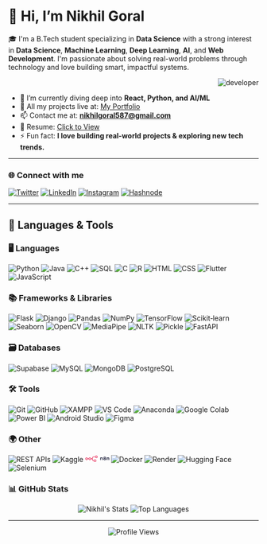 # 👋 Hi, I’m Nikhil Goral

🎓 I'm a B.Tech student specializing in **Data Science** with a strong interest in **Data Science**, **Machine Learning**, **Deep Learning**, **AI**, and **Web Development**. I'm passionate about solving real-world problems through technology and love building smart, impactful systems.

<p align="right">
  <img src="https://cdn.dribbble.com/users/1162077/screenshots/3848914/programmer.png" alt="developer" width="300"/>
</p>

- 🌱 I’m currently diving deep into **React, Python, and AI/ML**
- 💼 All my projects live at: [My Portfolio](https://pranav-portfolio-bqzp.onrender.com/)
- 📫 Contact me at: **nikhilgoral587@gmail.com**
- 📄 Resume: [Click to View](https://drive.google.com/file/d/1YciVU4oNOIFgmSDpDzt9jcQe1B2Q2cwM/view?usp=drive_link)
- ⚡ Fun fact: **I love building real-world projects & exploring new tech trends.**

---

### 🌐 Connect with me

<p align="left">
  <a href="https://twitter.com/" target="_blank"><img src="https://cdn-icons-png.flaticon.com/512/733/733579.png" alt="Twitter" width="30"/></a>
  <a href="https://linkedin.com/in/" target="_blank"><img src="https://cdn-icons-png.flaticon.com/512/174/174857.png" alt="LinkedIn" width="30"/></a>
  <a href="https://instagram.com/" target="_blank"><img src="https://cdn-icons-png.flaticon.com/512/2111/2111463.png" alt="Instagram" width="30"/></a>
  <a href="https://hashnode.com/" target="_blank"><img src="https://cdn.hashnode.com/res/hashnode/image/upload/v1611902473383/CDyAuTy75.png" alt="Hashnode" width="30"/></a>
</p>

---

## 🧰 Languages & Tools

### 🖥️ Languages
<p>
  <img src="https://img.icons8.com/color/48/python.png" alt="Python"/>
  <img src="https://img.icons8.com/color/48/java-coffee-cup-logo.png" alt="Java"/>
  <img src="https://img.icons8.com/color/48/c-plus-plus-logo.png" alt="C++"/>
  <img src="https://img.icons8.com/ios-filled/50/sql.png" alt="SQL"/>
  <img src="https://img.icons8.com/color/48/c-programming.png" alt="C"/>
  <img src="https://www.r-project.org/logo/Rlogo.png" alt="R" width="48"/>
  <img src="https://img.icons8.com/color/48/html-5--v1.png" alt="HTML"/>
  <img src="https://img.icons8.com/color/48/css3.png" alt="CSS"/>
  <img src="https://img.icons8.com/color/48/flutter.png" alt="Flutter"/>
  <img src="https://img.icons8.com/color/48/javascript--v1.png" alt="JavaScript"/>
</p>

### 📚 Frameworks & Libraries
<p>
  <img src="https://img.icons8.com/ios/50/flask.png" alt="Flask"/>
  <img src="https://img.icons8.com/color/48/django.png" alt="Django"/>
  <img src="https://pandas.pydata.org/static/img/pandas_white.svg" alt="Pandas" width="48"/>
  <img src="https://numpy.org/images/logo.svg" alt="NumPy" width="48"/>
  <img src="https://img.icons8.com/color/48/tensorflow.png" alt="TensorFlow"/>
  <img src="https://raw.githubusercontent.com/scikit-learn/scikit-learn/main/doc/logos/scikit-learn-logo-small.png" alt="Scikit‑learn" width="48"/>
  <img src="https://seaborn.pydata.org/_static/logo-wide-lightbg.svg" alt="Seaborn" width="80"/>
  <img src="https://opencv.org/wp-content/uploads/2020/07/OpenCV_logo_black-2.png" alt="OpenCV" width="60"/>
  <img src="https://google.github.io/mediapipe/images/logo_white.svg" alt="MediaPipe" width="80"/>
  <img src="https://www.nltk.org/images/logo.png" alt="NLTK" width="80"/>
  <img src="https://upload.wikimedia.org/wikipedia/commons/0/0e/Pickle_%28Python%29_logo.png" alt="Pickle" width="48"/>
  <img src="https://fastapi.tiangolo.com/img/logo-margin/logo-teal.png" alt="FastAPI" width="48"/>
</p>

### 🗃️ Databases
<p>
  <img src="https://seeklogo.com/images/S/supabase-logo-435677EFF9-seeklogo.com.png" alt="Supabase" width="48"/>
  <img src="https://img.icons8.com/color/48/mysql-logo.png" alt="MySQL"/>
  <img src="https://img.icons8.com/color/48/mongodb.png" alt="MongoDB"/>
  <img src="https://img.icons8.com/color/48/postgreesql.png" alt="PostgreSQL"/>
</p>

### 🛠️ Tools
<p>
  <img src="https://img.icons8.com/color/48/git.png" alt="Git"/>
  <img src="https://img.icons8.com/material-rounded/48/000000/github.png" alt="GitHub"/>
  <img src="https://img.icons8.com/color/48/xampp.png" alt="XAMPP"/>
  <img src="https://img.icons8.com/color/48/visual-studio-code-2019.png" alt="VS Code"/>
  <img src="https://img.icons8.com/color/48/anaconda--v2.png" alt="Anaconda"/>
  <img src="https://img.icons8.com/color/48/google-colab.png" alt="Google Colab"/>
  <img src="https://img.icons8.com/color/48/power-bi.png" alt="Power BI"/>
  <img src="https://img.icons8.com/color/48/android-studio--v2.png" alt="Android Studio"/>
  <img src="https://img.icons8.com/color/48/figma--v1.png" alt="Figma"/>
</p>

### 🌍 Other
<p>
  <img src="https://img.icons8.com/fluency/48/api.png" alt="REST APIs"/>
  <img src="https://img.icons8.com/ios-filled/50/kaggle.png" alt="Kaggle"/>
  <img src="https://raw.githubusercontent.com/n8n-io/n8n/develop/assets/n8n-logo.png" alt="n8n" width="48"/>
  <img src="https://img.icons8.com/color/48/docker.png" alt="Docker"/>
  <img src="https://img.icons8.com/color/48/render.png" alt="Render"/>
  <img src="https://huggingface.co/front/assets/huggingface_logo-noborder.svg" alt="Hugging Face" width="48"/>
  <img src="https://img.icons8.com/color/48/selenium-test-automation.png" alt="Selenium"/>
</p>

### 📊 GitHub Stats

<p align="center">
  <img src="https://github-readme-stats.vercel.app/api?username=nikhilgoral28&show_icons=true&theme=tokyonight&rank_icon=github&include_all_commits=true&hide_border=true" alt="Nikhil's Stats"/>
  <img src="https://github-readme-stats.vercel.app/api/top-langs/?username=nikhilgoral28&layout=compact&theme=tokyonight&hide_border=true" alt="Top Languages"/>
</p>

---

<p align="center">
  <img src="https://komarev.com/ghpvc/?username=nikhilgoral28&label=Profile%20views&color=0e75b6&style=flat" alt="Profile Views"/>
</p>

